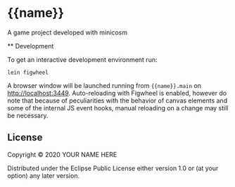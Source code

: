{{name}}
========

A game project developed with minicosm

** Development

To get an interactive development environment run:

    lein figwheel

A browser window will be launched running from `{{name}}.main` on [http://localhost:3449](http://localhost:3449). Auto-reloading with Figwheel is enabled, however do note that because of peculiarities with the behavior of canvas elements and some of the internal JS event hooks, manual reloading on a change may still be necessary.

## License

Copyright © 2020 YOUR NAME HERE

Distributed under the Eclipse Public License either version 1.0 or (at your option) any later version.